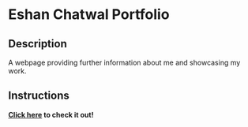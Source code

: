 # Eshan Chatwal Portfolio

## Description
A webpage providing further information about me and showcasing my work.

## Instructions

**[Click here](http://eshanchatwal.co.uk) to check it out!**

